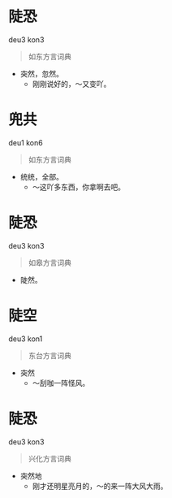 # 陡恐
deu3 kon3
> 如东方言词典
- 突然，忽然。
  - 刚刚说好的，～又变吖。

# 兜共
deu1 kon6
> 如东方言词典
- 统统，全部。
  - ～这吖多东西，你拿啊去吧。

# 陡恐
deu3 kon3
> 如皋方言词典
- 陡然。

# 陡空
deu3 kon1
> 东台方言词典
- 突然
  - ～刮咖一阵怪风。

# 陡恐
deu3 kon3
> 兴化方言词典
- 突然地
  - 刚才还明星亮月的，～的来一阵大风大雨。
